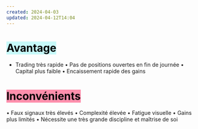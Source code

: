 ```yaml
---
created: 2024-04-03
updated: 2024-04-12T14:04
---
```

# <mark style="background: #ABF7F7A6;">Avantage</mark> 

- Trading très rapide 
• Pas de positions ouvertes en fin de journée 
• Capital plus faible
• Encaissement rapide des gains


# <mark style="background: #FF5582A6;">Inconvénients</mark> 
• Faux signaux très élevés • Complexité élevée • Fatigue visuelle • Gains plus limités • Nécessite une très grande discipline et maîtrise de soi
